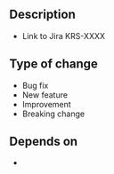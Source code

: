 [comment]: # (Please use the following ex to PR title:)
[comment]: # ([KRS-XXXX] Small description)

## Description
[comment]: # (Please include a summary of the change and which issue is fixed. Please also include relevant motivation and context. List any dependencies that are required for this change.)

- Link to Jira KRS-XXXX

## Type of change
[comment]: # (Please delete options that are not relevant)

- Bug fix
- New feature
- Improvement
- Breaking change

## Depends on
[comment]: # (Please include your PR dependencies or delete this section if your PR doesn't dependes of any other PRs or releases)

- 

[comment]: # (EX:)
[comment]: # (- https://github.com/klever-io/wallet-android/pull/xxx)
[comment]: # (- https://github.com/klever-io/wallet-android/pull/xxx)
[comment]: # (- [ ] generate release 5.4.0 of utils)
